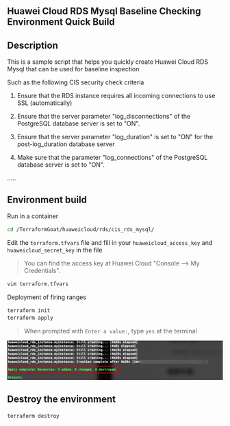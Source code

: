 ## Huawei Cloud RDS Mysql Baseline Checking Environment Quick Build

## Description

This is a sample script that helps you quickly create Huawei Cloud RDS Mysql that can be used for baseline inspection

Such as the following CIS security check criteria

1. Ensure that the RDS instance requires all incoming connections to use SSL (automatically)

2. Ensure that the server parameter "log_disconnections" of the PostgreSQL database server is set to "ON".

3. Ensure that the server parameter "log_duration" is set to "ON" for the post-log_duration database server

4. Make sure that the parameter "log_connections" of the PostgreSQL database server is set to "ON".

.....

## Environment build

Run in a container

```bash
cd /TerraformGoat/huaweicloud/rds/cis_rds_mysql/
```

Edit the `terraform.tfvars` file and fill in your `huaweicloud_access_key` and `huaweicloud_secret_key` in the file

> You can find the access key at Huawei Cloud "Console --> My Credentials".

```bash
vim terraform.tfvars
```

Deployment of firing ranges

```bash
terraform init
terraform apply
```

> When prompted with `Enter a value:`, type `yes` at the terminal

![image-20220602161104980](../../../images/image-20220602161104980.png)

## Destroy the environment

```bash
terraform destroy
```